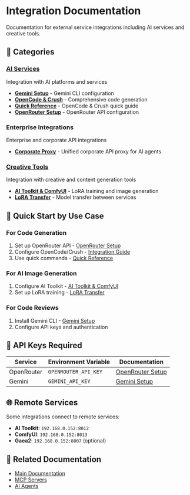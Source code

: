 # Integration Documentation

Documentation for external service integrations including AI services and creative tools.

## 📁 Categories

### [AI Services](./ai-services/)
Integration with AI platforms and services
- **[Gemini Setup](./ai-services/gemini-setup.md)** - Gemini CLI configuration
- **[OpenCode & Crush](./ai-services/opencode-crush.md)** - Comprehensive code generation
- **[Quick Reference](./ai-services/opencode-crush-ref.md)** - OpenCode & Crush quick guide
- **[OpenRouter Setup](./ai-services/openrouter-setup.md)** - OpenRouter API configuration

### Enterprise Integrations
Enterprise and corporate API integrations
- **[Corporate Proxy](../../automation/corporate-proxy/README.md)** - Unified corporate API proxy for AI agents

### [Creative Tools](./creative-tools/)
Integration with creative and content generation tools
- **[AI Toolkit & ComfyUI](./creative-tools/ai-toolkit-comfyui.md)** - LoRA training and image generation
- **[LoRA Transfer](./creative-tools/lora-transfer.md)** - Model transfer between services

## 🚀 Quick Start by Use Case

### For Code Generation
1. Set up OpenRouter API - [OpenRouter Setup](./ai-services/openrouter-setup.md)
2. Configure OpenCode/Crush - [Integration Guide](./ai-services/opencode-crush.md)
3. Use quick commands - [Quick Reference](./ai-services/opencode-crush-ref.md)

### For AI Image Generation
1. Configure AI Toolkit - [AI Toolkit & ComfyUI](./creative-tools/ai-toolkit-comfyui.md)
2. Set up LoRA training - [LoRA Transfer](./creative-tools/lora-transfer.md)

### For Code Reviews
1. Install Gemini CLI - [Gemini Setup](./ai-services/gemini-setup.md)
2. Configure API keys and authentication

## 🔑 API Keys Required

| Service | Environment Variable | Documentation |
|---------|---------------------|---------------|
| OpenRouter | `OPENROUTER_API_KEY` | [OpenRouter Setup](./ai-services/openrouter-setup.md) |
| Gemini | `GEMINI_API_KEY` | [Gemini Setup](./ai-services/gemini-setup.md) |

## 🌐 Remote Services

Some integrations connect to remote services:
- **AI Toolkit**: `192.168.0.152:8012`
- **ComfyUI**: `192.168.0.152:8013`
- **Gaea2**: `192.168.0.152:8007` (optional)

## 📖 Related Documentation

- [Main Documentation](../README.md)
- [MCP Servers](../mcp/servers.md)
- [AI Agents](../ai-agents/)
